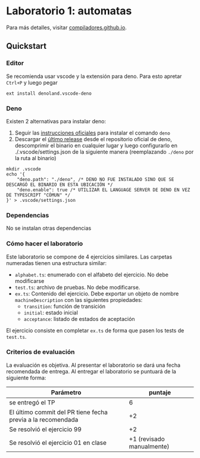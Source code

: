 # Laboratorio 1: automatas

Para más detalles, visitar [compiladores.github.io](https://compiladores.github.io).

## Quickstart

### Editor
Se recomienda usar vscode y la extensión para deno. Para esto apretar `Ctrl+P` y luego pegar
```
ext install denoland.vscode-deno
```
### Deno
Existen 2 alternativas para instalar deno:
1. Seguir las [instrucciones oficiales](https://deno.land/#installation) para instalar el comando `deno`
2. Descargar el [último release](https://github.com/denoland/deno/releases/tag/v1.18.1) desde el repositorio oficial de deno, descomprimir el binario en cualquier lugar y luego configurarlo en ./.vscode/settings.json de la siguiente manera (reemplazando `./deno` por la ruta al binario)
```
mkdir .vscode
echo '{
    "deno.path": "./deno", /* DENO NO FUE INSTALADO SINO QUE SE DESCARGÓ EL BINARIO EN ESTA UBICACIÓN */
    "deno.enable": true /* UTILIZAR EL LANGUAGE SERVER DE DENO EN VEZ DE TYPESCRIPT "CÓMUN" */
}' > .vscode/settings.json
```

### Dependencias
No se instalan otras dependencias

### Cómo hacer el laboratorio
Este laboratorio se compone de 4 ejercicios similares. Las carpetas numeradas tienen una estructura similar:
- `alphabet.ts`: enumerado con el alfabeto del ejercicio. No debe modificarse
- `test.ts`: archivo de pruebas. No debe modificarse.
- `ex.ts`: Contenido del ejercicio. Debe exportar un objeto de nombre `machineDescription` con las siguientes propiedades:
    - `transition`: función de transición
    - `initial`: estado inicial
    - `acceptance`: listado de estados de aceptación

El ejercicio consiste en completar `ex.ts` de forma que pasen los tests de `test.ts`.

### Criterios de evaluación
La evaluación es objetiva. Al presentar el laboratorio se dará una fecha recomendada de entrega.
Al entregar el laboratorio se puntuará de la siguiente forma:

|Parámetro|puntaje|
|-|-|
|se entregó el TP|6|
|El último commit del PR tiene fecha previa a la recomendada|+2|
|Se resolvió el ejercicio 99|+2|
|Se resolvió el ejercicio 01 en clase|+1 (revisado manualmente)|